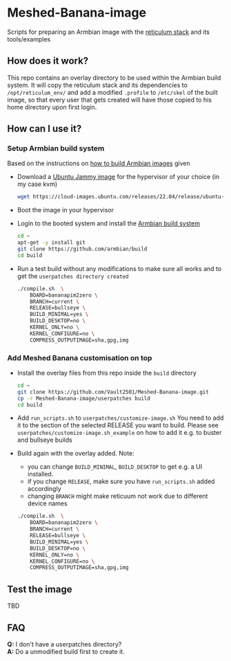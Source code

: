 # Meshed-Banana-image

Scripts for preparing an Armbian image with the [reticulum stack](https://github.com/markqvist/Reticulum) and its tools/examples

## How does it work?
This repo contains an overlay directory to be used within the Armbian build system. It will copy the reticulum stack and its dependencies to `/opt/reticulum_env/` and add a modified `.profile` to `/etc/skel` of the built image, so that every user that gets created will have those copied to his home directory upon first login.

## How can I use it?

### Setup Armbian build system
Based on the instructions on [how to build Armbian images](https://docs.armbian.com/Developer-Guide_Build-Preparation/) given

- Download a [Ubuntu Jammy image](https://cloud-images.ubuntu.com/releases/22.04/release/) for the hypervisor of your choice (in my case kvm)

  ```bash
  wget https://cloud-images.ubuntu.com/releases/22.04/release/ubuntu-22.04-server-cloudimg-amd64-disk-kvm.img
  ```

- Boot the image in your hypervisor

- Login to the booted system and install the [Armbian build system](https://github.com/armbian/build)

  ```bash
  cd ~
  apt-get -y install git
  git clone https://github.com/armbian/build
  cd build
  ```

- Run a test build without any modifications to make sure all works and to get the `userpatches directory created`

  ```bash
  ./compile.sh  \
      BOARD=bananapim2zero \
      BRANCH=current \
      RELEASE=bullseye \
      BUILD_MINIMAL=yes \
      BUILD_DESKTOP=no \
      KERNEL_ONLY=no \
      KERNEL_CONFIGURE=no \
      COMPRESS_OUTPUTIMAGE=sha,gpg,img
  ```

### Add Meshed Banana customisation on top

- Install the overlay files from this repo inside the `build` directory

  ```bash
  cd ~
  git clone https://github.com/Vault2501/Meshed-Banana-image.git
  cp -r Meshed-Banana-image/userpatches build
  cd build
  ```

- Add `run_scripts.sh` to `userpatches/customize-image.sh`
You need to add it to the section of the selected RELEASE you want to build. Please see `userpatches/customize-image.sh_example` on how to add it e.g. to buster and bullseye builds

- Build again with the overlay added. 
Note: 
  - you can change `BUILD_MINIMAL`, `BUILD_DESKTOP` to get e.g. a UI installed.
  - if you change `RELEASE`, make sure you have `run_scripts.sh` added accordingly
  - changing `BRANCH` might make reticuum not work due to different device names

  ```bash
  ./compile.sh  \
      BOARD=bananapim2zero \
      BRANCH=current \
      RELEASE=bullseye \
      BUILD_MINIMAL=yes \
      BUILD_DESKTOP=no \
      KERNEL_ONLY=no \
      KERNEL_CONFIGURE=no \
      COMPRESS_OUTPUTIMAGE=sha,gpg,img
  ```

## Test the image
TBD

## FAQ
**Q:** I don't have a userpatches directory?<br>
**A:** Do a unmodified build first to create it.
